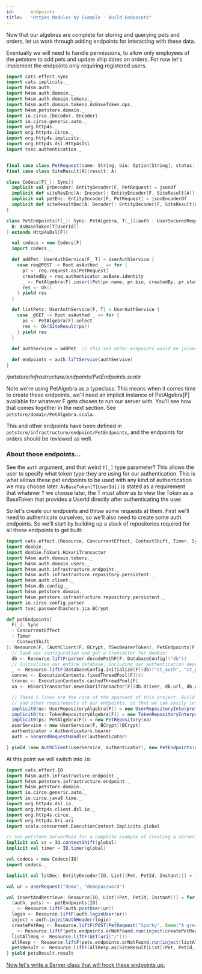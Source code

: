 ```yaml
---
id:      endpoints
title:   "Http4s Modules by Example - Build Endpoints"
---
```


Now that our algebras are complete for storing and querying pets and orders, let us work through adding endpoints for interacting with these data.

Eventually we will need to handle permissions, to allow only employees of the petstore to add pets and update ship dates on orders. For now let's implement the endpoints only requiring registered users.

```scala mdoc
import cats.effect.Sync
import cats.implicits._
import h4sm.auth._
import h4sm.auth.domain._
import h4sm.auth.domain.tokens._
import h4sm.auth.domain.tokens.AsBaseToken.ops._
import h4sm.petstore.domain._
import io.circe.{Decoder, Encoder}
import io.circe.generic.auto._
import org.http4s._
import org.http4s.circe._
import org.http4s.implicits._
import org.http4s.dsl.Http4sDsl
import tsec.authentication._


final case class PetRequest(name: String, bio: Option[String], status: String)
final case class SiteResult[A](result: A)

class Codecs[F[_]: Sync]{
  implicit val prDecoder: EntityDecoder[F, PetRequest] = jsonOf
  implicit def siteResEnc[A: Encoder]: EntityEncoder[F, SiteResult[A]] = jsonEncoderOf
  implicit val petEnc: EntityEncoder[F, PetRequest] = jsonEncoderOf
  implicit def siteResultDec[A: Decoder]: EntityDecoder[F, SiteResult[A]] = jsonOf
}

class PetEndpoints[F[_]: Sync: PetAlgebra, T[_]](auth : UserSecuredRequestHandler[F, T])(implicit
  B: AsBaseToken[T[UserId]]
) extends Http4sDsl[F]{

  val codecs = new Codecs[F]
  import codecs._

  def addPet: UserAuthService[F, T] = UserAuthService {
    case req@POST -> Root asAuthed _ => for {
      pr <- req.request.as[PetRequest]
      createdBy = req.authenticator.asBase.identity
      _ <- PetAlgebra[F].insert(Pet(pr.name, pr.bio, createdBy, pr.status))
      res <- Ok()
    } yield res
  }

  def listPets: UserAuthService[F, T] = UserAuthService {
    case _@GET -> Root asAuthed _ => for {
      ps <- PetAlgebra[F].select
      res <- Ok(SiteResult(ps))
    } yield res
  }
 
  def authService = addPet  // this and other endpoints would be joined with combineK, or <+> here.

  def endpoints = auth.liftService(authService)
}
```
*/petstore/infrastructure/endpoints/PetEndpoints.scala*

Note we're using PetAlgebra as a typeclass. This means when it comes time to create these endpoints, we'll need an implicit instance of PetAlgebra[F] available for whatever F gets chosen to run our server with. You'll see how that comes together in the next section. See `petstore/domain/PetAlgebra.scala`. 

This and other endpoints have been defined in `petstore/infrastructure/endpoint/PetEndpoints`, and the endpoints for orders should be reviewed as well.

### About those endpoints...
See the `auth` argument, and that weird `T[_]` type parameter? This allows the user to specify what token type they are using for our authentication. This is what allows these pet endpoints to be used with any kind of authentication we may choose later. `AsBaseToken[T[UserId]]` is stated as a requirement that whatever `T` we choose later, the T must allow us to view the Token as a BaseToken that provides a UserId directly after authenticating the user.

So let's create our endpoints and throw some requests at them. First we'll need to authenticate ourselves, so we'll also need to create some auth endpoints. So we'll start by building up a stack of repositories required for all these endpoints to get built:


```scala mdoc
import cats.effect.{Resource, ConcurrentEffect, ContextShift, Timer, Sync}
import doobie._
import doobie.hikari.HikariTransactor
import h4sm.auth.domain.tokens._
import h4sm.auth.domain.users._
import h4sm.auth.infrastructure.endpoint._
import h4sm.auth.infrastructure.repository.persistent._
import h4sm.auth.client._
import h4sm.db.config._
import h4sm.petstore.domain._
import h4sm.petstore.infrastructure.repository.persistent._
import io.circe.config.parser
import tsec.passwordhashers.jca.BCrypt

def petEndpoints[
  F[_]: Sync
  : ConcurrentEffect
  : Timer
  : ContextShift
]: Resource[F, (AuthClient[F, BCrypt, TSecBearerToken], PetEndpoints[F, TSecBearerToken])] = for {
  // load our configuration and get a transactor for doobie:
  db <- Resource.liftF(parser.decodePathF[F, DatabaseConfig]("db"))
  // Initializes our entire database, including our authentication dependency:
  _ <- Resource.liftF(DatabaseConfig.initialize[F](db)("ct_auth", "ct_petstore"))
  connec <- ExecutionContexts.fixedThreadPool[F](4)
  tranec <- ExecutionContexts.cachedThreadPool[F]
  xa <- HikariTransactor.newHikariTransactor[F](db.driver, db.url, db.user, db.password, connec, tranec)

  // These 5 lines are the core of the approach of this project. Build up the interpreters
  // and other requirements of our endpoints, so that we can easily instantiate them.
  implicit0(us: UserRepositoryAlgebra[F]) = new UserRepositoryInterpreter(xa)
  implicit0(ts: TokenRepositoryAlgebra[F]) = new TokenRepositoryInterpreter(xa)
  implicit0(ps: PetAlgebra[F]) = new PetRepository(xa)
  userService = new UserService[F, BCrypt](BCrypt)
  authenticator = Authenticators.bearer
  auth = SecuredRequestHandler(authenticator)

} yield (new AuthClient(userService, authenticator), new PetEndpoints(auth))
```

At this point we will switch into `IO`:

```scala mdoc
import cats.effect.IO
import h4sm.auth.infrastructure.endpoint._
import h4sm.petstore.infrastructure.endpoint._
import h4sm.petstore.domain._
import io.circe.generic.auto._
import io.circe.java8.time._
import org.http4s.dsl.io._
import org.http4s.client.dsl.io._
import org.http4s.circe._
import org.http4s.Uri.uri
import scala.concurrent.ExecutionContext.Implicits.global

// see petstore.ServerMain for a complete example of creating a server. 
implicit val cs = IO.contextShift(global)
implicit val timer = IO.timer(global)

val codecs = new Codecs[IO]
import codecs._

implicit val lstDec: EntityDecoder[IO, List[(Pet, PetId, Instant)]] = jsonOf

val ur = UserRequest("demo", "demopassword")

val insertAndRetrieve: Resource[IO, List[(Pet, PetId, Instant)]] = for {
  (auth, pets) <- petEndpoints[IO]
  _ <- Resource.liftF(auth.postUser(ur))
  login <- Resource.liftF(auth.loginUser(ur))
  inject = auth.injectAuthHeader(login) _
  createPetReq <- Resource.liftF(POST(PetRequest("Sparky", Some("A great dog"), "available"), uri("/")))
  _ <- Resource.liftF(pets.endpoints.orNotFound.run(inject(createPetReq)))
  listAllReq <- Resource.liftF(GET(uri("/")))
  allResp <- Resource.liftF(pets.endpoints.orNotFound.run(inject(listAllReq)))
  petsResult <- Resource.liftF(allResp.as[SiteResult[List[(Pet, PetId, Instant)]]])
} yield petsResult.result

```

[Now let's write a Server class that will hook these endpoints up.](04-server.md)

